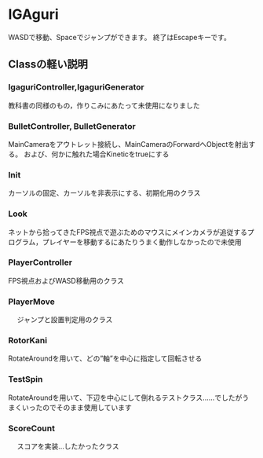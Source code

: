 # IGAguri

WASDで移動、Spaceでジャンプができます。
終了はEscapeキーです。

## Classの軽い説明
### IgaguriController,IgaguriGenerator
   教科書の同様のもの，作りこみにあたって未使用になりました
### BulletController, BulletGenerator
   MainCameraをアウトレット接続し、MainCameraのForwardへObjectを射出する。
   および、何かに触れた場合Kineticをtrueにする
### Init
   カーソルの固定、カーソルを非表示にする、初期化用のクラス
### Look
   ネットから拾ってきたFPS視点で遊ぶためのマウスにメインカメラが追従するプログラム，プレイヤーを移動するにあたりうまく動作しなかったので未使用
### PlayerController
   FPS視点およびWASD移動用のクラス
### PlayerMove
　 ジャンプと設置判定用のクラス
### RotorKani
   RotateAroundを用いて、どの”軸”を中心に指定して回転させる
### TestSpin
   RotateAroundを用いて、下辺を中心にして倒れるテストクラス……でしたがうまくいったのでそのまま使用しています
### ScoreCount 
　 スコアを実装…したかったクラス
